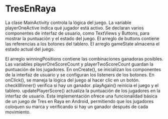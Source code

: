 # TresEnRaya

La clase MainActivity controla la lógica del juego. La variable playerOneActive indica qué jugador está activo. Se declaran varios componentes de interfaz de usuario, como TextViews y Buttons, para mostrar la puntuación y el estado del juego. 
El arreglo de buttons contiene las referencias a los botones del tablero. El arreglo gameState almacena el estado actual del juego.


El arreglo winningPositions contiene las combinaciones ganadoras posibles. Las variables playerOneScoreCount y playerTwoScoreCount guardan la puntuación de los jugadores. 
En onCreate(), se inicializan los componentes de la interfaz de usuario y se configuran los listeners de los botones. En onClick(), se maneja la lógica del juego al hacer clic en un botón. checkWinner() verifica si hay un ganador. playAgain() reinicia el juego y el tablero. updatePlayerScore() actualiza la puntuación de los jugadores en la interfaz de usuario. 
Esta implementación ofrece una funcionalidad básica de un juego de Tres en Raya en Android, permitiendo que los jugadores coloquen su marca y verificando si hay un ganador después de cada movimiento.
